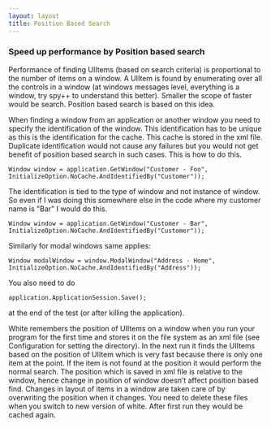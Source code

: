 ```yaml
---
layout: layout
title: Position Based Search
---
```


### Speed up performance by Position based search

Performance of finding UIItems (based on search criteria) is proportional to the number of items on a window. A UIItem is found by enumerating over all the controls in a window (at windows messages level, everything is a window, try spy++ to understand this better). Smaller the scope of faster would be search. Position based search is based on this idea.

When finding a window from an application or another window you need to specify the identification of the window. This identification has to be unique as this is the identification for the cache. This cache is stored in the xml file. Duplicate identification would not cause any failures but you would not get benefit of position based search in such cases. This is how to do this.

	Window window = application.GetWindow("Customer - Foo", InitializeOption.NoCache.AndIdentifiedBy("Customer"));

The identification is tied to the type of window and not instance of window. So even if I was doing this somewhere else in the code where my customer name is "Bar" I would do this.

	Window window = application.GetWindow("Customer - Bar", InitializeOption.NoCache.AndIdentifiedBy("Customer"));

Similarly for modal windows same applies:

	Window modalWindow = window.ModalWindow("Address - Home", InitializeOption.NoCache.AndIdentifiedBy("Address"));

You also need to do

	application.ApplicationSession.Save();

at the end of the test (or after killing the application).

White remembers the position of UIItems on a window when you run your program for the first time and stores it on the file system as an xml file (see Configuration for setting the directory). In the next run it finds the UIItems based on the position of UIItem which is very fast because there is only one item at the point. If the item is not found at the position it would perform the normal search.
The position which is saved in xml file is relative to the window, hence change in position of window doesn’t affect position based find. Changes in layout of items in a window are taken care of by overwriting the position when it changes. You need to delete these files when you switch to new version of white. After first run they would be cached again.